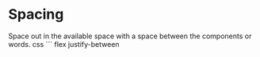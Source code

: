 # Spacing

Space out in the available space with a space between the components or words.
css ```
flex justify-between
```
